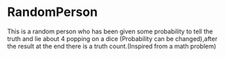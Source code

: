 # RandomPerson
This is a random person who has been given some probability to tell the truth and lie about 4 popping on a dice (Probability can be changed),after the result at the end there is a truth count.(Inspired from a math problem)
